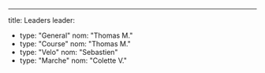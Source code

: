 ---
title: Leaders
leader:
- type: "General"
  nom: "Thomas M."
- type: "Course"
  nom: "Thomas M."
- type: "Velo"
  nom: "Sebastien"
- type: "Marche"
  nom: "Colette V."